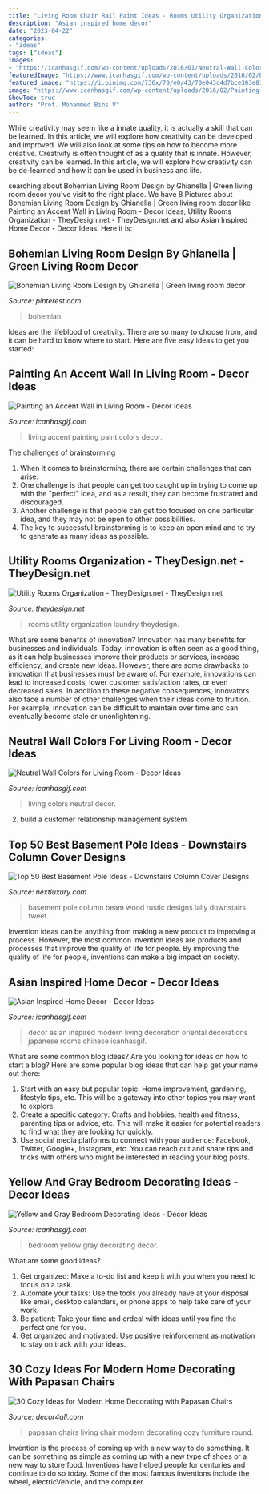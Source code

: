 ```yaml
---
title: "Living Room Chair Rail Paint Ideas - Rooms Utility Organization Laundry Theydesign"
description: "Asian inspired home decor"
date: "2023-04-22"
categories:
- "ideas"
tags: ["ideas"]
images:
- "https://icanhasgif.com/wp-content/uploads/2016/01/Neutral-Wall-Colors-for-Living-Room.jpg"
featuredImage: "https://www.icanhasgif.com/wp-content/uploads/2016/02/Painting-an-Accent-Wall-in-Living-Room-1024x682.jpg"
featured_image: "https://i.pinimg.com/736x/70/e0/43/70e043c4d7bce303e8153ae303f8777b.jpg"
image: "https://www.icanhasgif.com/wp-content/uploads/2016/02/Painting-an-Accent-Wall-in-Living-Room-1024x682.jpg"
ShowToc: true
author: "Prof. Mohammed Bins V"
---
```



While creativity may seem like a innate quality, it is actually a skill that can be learned. In this article, we will explore how creativity can be developed and improved. We will also look at some tips on how to become more creative.
Creativity is often thought of as a quality that is innate. However, creativity can be learned. In this article, we will explore how creativity can be de-learned and how it can be used in business and life.

	

		
searching about Bohemian Living Room Design by Ghianella | Green living room decor you've visit to the right place. We have 8 Pictures about Bohemian Living Room Design by Ghianella | Green living room decor like Painting an Accent Wall in Living Room - Decor Ideas, Utility Rooms Organization - TheyDesign.net - TheyDesign.net and also Asian Inspired Home Decor - Decor Ideas. Here it is:
		
    
## Bohemian Living Room Design By Ghianella | Green Living Room Decor

<img loading=lazy src="https://i.pinimg.com/736x/70/e0/43/70e043c4d7bce303e8153ae303f8777b.jpg" onerror="this.onerror=null;this.src='https://tse1.mm.bing.net/th?id=OIP.6I1DyzSvCcCFdNVvGwtnUwHaHa&amp;pid=15.1';" alt="Bohemian Living Room Design by Ghianella | Green living room decor">

_Source: pinterest.com_

>bohemian. 

	

Ideas are the lifeblood of creativity. There are so many to choose from, and it can be hard to know where to start. Here are five easy ideas to get you started:

    
## Painting An Accent Wall In Living Room - Decor Ideas

<img loading=lazy src="https://www.icanhasgif.com/wp-content/uploads/2016/02/Painting-an-Accent-Wall-in-Living-Room-1024x682.jpg" onerror="this.onerror=null;this.src='https://tse2.mm.bing.net/th?id=OIP.4iPcceJ3-Pk66LdoEZoVwgHaE7&amp;pid=15.1';" alt="Painting an Accent Wall in Living Room - Decor Ideas">

_Source: icanhasgif.com_

>living accent painting paint colors decor. 

	

The challenges of brainstorming
1. When it comes to brainstorming, there are certain challenges that can arise.
2. One challenge is that people can get too caught up in trying to come up with the "perfect" idea, and as a result, they can become frustrated and discouraged.
3. Another challenge is that people can get too focused on one particular idea, and they may not be open to other possibilities.
4. The key to successful brainstorming is to keep an open mind and to try to generate as many ideas as possible.

    
## Utility Rooms Organization - TheyDesign.net - TheyDesign.net

<img loading=lazy src="https://theydesign.net/wp-content/uploads/2017/07/best-ideas-about-laundry-room-organization-on-theydesign-within-utility-rooms-organization-utility-rooms-organization.jpg" onerror="this.onerror=null;this.src='https://tse4.mm.bing.net/th?id=OIP.RCbgEFrAUk-xfDcM21jXUQHaLH&amp;pid=15.1';" alt="Utility Rooms Organization - TheyDesign.net - TheyDesign.net">

_Source: theydesign.net_

>rooms utility organization laundry theydesign. 

	

What are some benefits of innovation?
Innovation has many benefits for businesses and individuals. Today, innovation is often seen as a good thing, as it can help businesses improve their products or services, increase efficiency, and create new ideas. However, there are some drawbacks to innovation that businesses must be aware of. For example, innovations can lead to increased costs, lower customer satisfaction rates, or even decreased sales. In addition to these negative consequences, innovators also face a number of other challenges when their ideas come to fruition. For example, innovation can be difficult to maintain over time and can eventually become stale or unenlightening.

    
## Neutral Wall Colors For Living Room - Decor Ideas

<img loading=lazy src="https://icanhasgif.com/wp-content/uploads/2016/01/Neutral-Wall-Colors-for-Living-Room.jpg" onerror="this.onerror=null;this.src='https://tse4.mm.bing.net/th?id=OIP.Ko7qmf8qh6hUgv2lK0ko6AHaE6&amp;pid=15.1';" alt="Neutral Wall Colors for Living Room - Decor Ideas">

_Source: icanhasgif.com_

>living colors neutral decor. 

	

2. build a customer relationship management system

    
## Top 50 Best Basement Pole Ideas - Downstairs Column Cover Designs

<img loading=lazy src="http://nextluxury.com/wp-content/uploads/rustic-vintage-wood-beam-lally-column-basement-pole-cover-ideas.jpg" onerror="this.onerror=null;this.src='https://tse2.mm.bing.net/th?id=OIP.s-hkw3iwIJqoHbQ70Yt4BgAAAA&amp;pid=15.1';" alt="Top 50 Best Basement Pole Ideas - Downstairs Column Cover Designs">

_Source: nextluxury.com_

>basement pole column beam wood rustic designs lally downstairs tweet. 

	

Invention ideas can be anything from making a new product to improving a process. However, the most common invention ideas are products and processes that improve the quality of life for people. By improving the quality of life for people, inventions can make a big impact on society.

    
## Asian Inspired Home Decor - Decor Ideas

<img loading=lazy src="https://www.icanhasgif.com/wp-content/uploads/2016/03/Asian-Inspired-Home-Decor.jpg" onerror="this.onerror=null;this.src='https://tse3.mm.bing.net/th?id=OIP.iErtHGbvcnLbNLM5tM8CKwHaJ6&amp;pid=15.1';" alt="Asian Inspired Home Decor - Decor Ideas">

_Source: icanhasgif.com_

>decor asian inspired modern living decoration oriental decorations japanese rooms chinese icanhasgif. 

	

What are some common blog ideas?
Are you looking for ideas on how to start a blog? Here are some popular blog ideas that can help get your name out there: 
1. Start with an easy but popular topic: Home improvement, gardening, lifestyle tips, etc. This will be a gateway into other topics you may want to explore.
2. Create a specific category: Crafts and hobbies, health and fitness, parenting tips or advice, etc. This will make it easier for potential readers to find what they are looking for quickly.
3. Use social media platforms to connect with your audience: Facebook, Twitter, Google+, Instagram, etc. You can reach out and share tips and tricks with others who might be interested in reading your blog posts.

    
## Yellow And Gray Bedroom Decorating Ideas - Decor Ideas

<img loading=lazy src="https://www.icanhasgif.com/wp-content/uploads/2014/10/Yellow-and-Gray-Bedroom-Decorating-Ideas.jpg" onerror="this.onerror=null;this.src='https://tse4.mm.bing.net/th?id=OIP.pZvvrO8-vcnlIuqsMJ8w3wHaFj&amp;pid=15.1';" alt="Yellow and Gray Bedroom Decorating Ideas - Decor Ideas">

_Source: icanhasgif.com_

>bedroom yellow gray decorating decor. 

	

What are some good ideas?
1. Get organized: Make a to-do list and keep it with you when you need to focus on a task.
2. Automate your tasks: Use the tools you already have at your disposal like email, desktop calendars, or phone apps to help take care of your work.
3. Be patient: Take your time and ordeal with ideas until you find the perfect one for you.
4. Get organized and motivated: Use positive reinforcement as motivation to stay on track with your ideas.

    
## 30 Cozy Ideas For Modern Home Decorating With Papasan Chairs

<img loading=lazy src="http://www.decor4all.com/wp-content/uploads/2014/04/living-room-furniture-papasan-chairs-4.jpg" onerror="this.onerror=null;this.src='https://tse2.mm.bing.net/th?id=OIP._aqsty4iW1e1DeCGdYoPQgHaJ7&amp;pid=15.1';" alt="30 Cozy Ideas for Modern Home Decorating with Papasan Chairs">

_Source: decor4all.com_

>papasan chairs living chair modern decorating cozy furniture round. 

	

Invention is the process of coming up with a new way to do something. It can be something as simple as coming up with a new type of shoes or a new way to store food. Inventions have helped people for centuries and continue to do so today. Some of the most famous inventions include the wheel, electricVehicle, and the computer.

